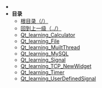 * 
* **目录**
  * [根目录（/）](/README)
  * [回到上一级（../）](/study/projects/README)
  * [Qt_learning_Calculator](/study/projects/Qt_learning_Calculator)
  * [Qt_learning_File](/study/projects/Qt_learning_File)
  * [Qt_learning_MuiltThread](/study/projects/Qt_learning_MuiltThread)
  * [Qt_learning_MySQL](/study/projects/Qt_learning_MySQL)
  * [Qt_learning_Signal](/study/projects/Qt_learning_Signal)
  * [Qt_learning_TCP_NewWidget](/study/projects/Qt_learning_TCP_NewWidget)
  * [Qt_learning_Timer](/study/projects/Qt_learning_Timer)
  * [Qt_learning_UserDefinedSignal](/study/projects/Qt_learning_UserDefinedSignal)
